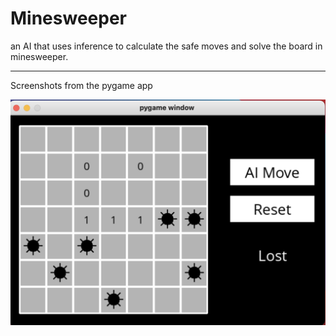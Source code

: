 # Minesweeper
an AI that uses inference to calculate the safe moves and solve the board in minesweeper.

<hr>

Screenshots from the pygame app

![screenshot](minesweeper_img.png)

